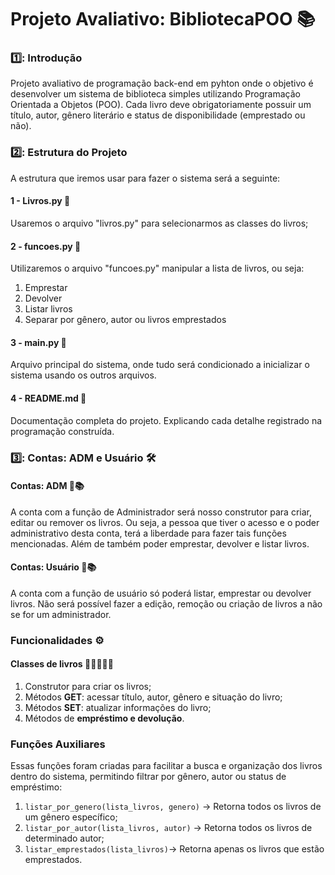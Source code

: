 # Projeto Avaliativo: BibliotecaPOO 📚
### 1️⃣: Introdução 
Projeto avaliativo de programação back-end em pyhton onde o objetivo é desenvolver um sistema de biblioteca simples utilizando Programação Orientada a Objetos (POO). Cada livro deve obrigatoriamente possuir um título, autor, gênero literário e status de disponibilidade (emprestado ou não).
### 2️⃣: Estrutura do Projeto
A estrutura que iremos usar para fazer o sistema será a seguinte:
#### 1 - Livros.py 📖
Usaremos o arquivo "livros.py" para selecionarmos as classes do livros;
#### 2 - funcoes.py 🔧
Utilizaremos o arquivo "funcoes.py" manipular a lista de livros, ou seja:
1. Emprestar
2. Devolver
3. Listar livros
4. Separar por gênero, autor ou livros emprestados
#### 3 - main.py 🚀
Arquivo principal do sistema, onde tudo será condicionado a inicializar o sistema usando os outros arquivos.
#### 4 - README.md 📃
Documentação completa do projeto. Explicando cada detalhe registrado na programação construída.
### 3️⃣: Contas: ADM e Usuário 🛠️
#### Contas: ADM 👤📚
A conta com a função de Administrador será nosso construtor para criar, editar ou remover os livros. Ou seja, a pessoa que tiver o acesso e o poder administrativo desta conta, terá a liberdade para fazer tais funções mencionadas. Além de também poder emprestar, devolver e listar livros.
#### Contas: Usuário 🧑📚
A conta com a função de usuário só poderá listar, emprestar ou devolver livros. Não será possível fazer a edição, remoção ou criação de livros a não se for um administrador.
### Funcionalidades ⚙️
#### Classes de livros 📘📗📕📒📔
1. Construtor para criar os livros;
2. Métodos **GET**: acessar título, autor, gênero e situação do livro;
3. Métodos **SET**: atualizar informações do livro;
4. Métodos de **empréstimo e devolução**.
### **Funções Auxiliares**
Essas funções foram criadas para facilitar a busca e organização dos livros dentro do sistema, permitindo filtrar por gênero, autor ou status de empréstimo:
1. `listar_por_genero(lista_livros, genero)` → Retorna todos os livros de um gênero específico;
2. `listar_por_autor(lista_livros, autor)` → Retorna todos os livros de determinado autor;
3. `listar_emprestados(lista_livros)`→ Retorna apenas os livros que estão emprestados.
